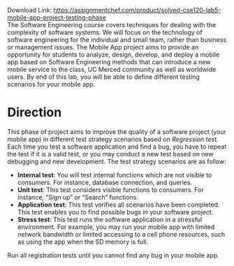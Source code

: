 Download Link: https://assignmentchef.com/product/solved-cse120-lab5-mobile-app-project-testing-phase
<br>
The Software Engineering course covers techniques for dealing with the complexity of software systems. We will focus on the technology of software engineering for the individual and small team, rather than business or management issues. The Mobile App project aims to provide an opportunity for students to analyze, design, develop, and deploy a mobile app based on Software Engineering methods that can introduce a new mobile service to the class, UC Merced community as well as worldwide users. By end of this lab, you will be able to define different testing scenarios for your mobile app.

<h1>Direction</h1>

This phase of project aims to improve the quality of a software project (your mobile app) in different test strategy scenarios based on <em>Regression test. </em>Each time you test a software application and find a bug, you have to repeat the test if it is a valid test, or you may conduct a new test based on new debugging and new development. The test strategy scenarios are as follow:

<ul>

 <li><strong>Internal test</strong>: You will test internal functions which are not visible to consumers. For instance, database connection, and queries.</li>

 <li><strong>Unit test</strong>: This test considers visible functions to consumers. For instance, “Sign up” or “Search” functions.</li>

 <li><strong>Application test</strong>: This test verifies all scenarios have been completed. This test enables you to find possible bugs in your software project.</li>

 <li><strong>Stress test</strong>: This test runs the software application in a stressful environment. For example, you may run your mobile app with limited network bandwidth or limited accessing to a cell phone resources, such as using the app when the SD memory is full.</li>

</ul>

Run all registration tests until you cannot find any bug in your mobile app.